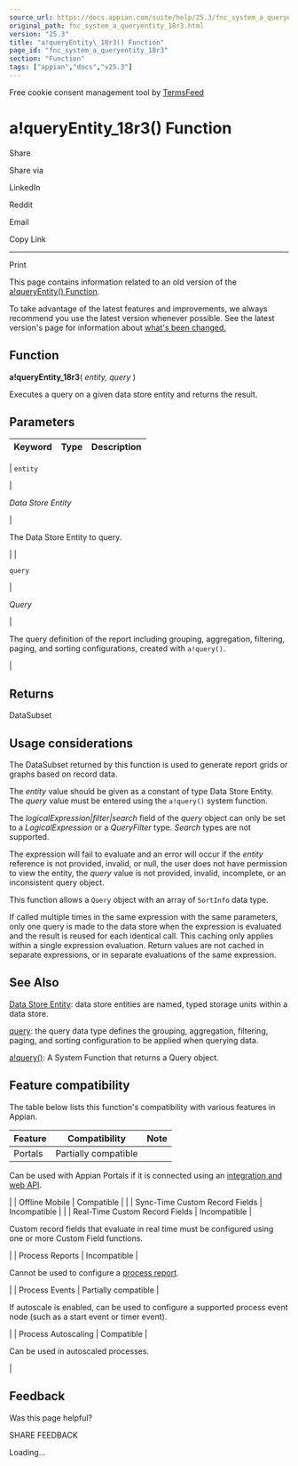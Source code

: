 ```yaml
---
source_url: https://docs.appian.com/suite/help/25.3/fnc_system_a_queryentity_18r3.html
original_path: fnc_system_a_queryentity_18r3.html
version: "25.3"
title: "a!queryEntity\_18r3() Function"
page_id: "fnc_system_a_queryentity_18r3"
section: "Function"
tags: ["appian","docs","v25.3"]
---
```



Free cookie consent management tool by [TermsFeed](https://www.termsfeed.com/)

# a!queryEntity\_18r3() Function

Share

Share via

LinkedIn

Reddit

Email

Copy Link

* * *

Print

This page contains information related to an old version of the [a!queryEntity() Function](/suite/help/25.3/fnc_system_a_queryentity.html).

To take advantage of the latest features and improvements, we always recommend you use the latest version whenever possible. See the latest version's page for information about [what's been changed.](/suite/help/25.3/fnc_system_a_queryentity.html#Old_Version)

## Function

**a!queryEntity\_18r3**( _entity, query_ )

Executes a query on a given data store entity and returns the result.

## Parameters

| Keyword | Type | Description |
| --- | --- | --- |
|
`entity`

 |

_Data Store Entity_

 |

The Data Store Entity to query.

 |
|

`query`

 |

_Query_

 |

The query definition of the report including grouping, aggregation, filtering, paging, and sorting configurations, created with `a!query()`.

 |

## Returns

DataSubset

## Usage considerations

The DataSubset returned by this function is used to generate report grids or graphs based on record data.

The _entity_ value should be given as a constant of type Data Store Entity. The _query_ value must be entered using the `a!query()` system function.

The _logicalExpression|filter|search_ field of the _query_ object can only be set to a _LogicalExpression_ or a _QueryFilter_ type. _Search_ types are not supported.

The expression will fail to evaluate and an error will occur if the _entity_ reference is not provided, invalid, or null, the user does not have permission to view the entity, the _query_ value is not provided, invalid, incomplete, or an inconsistent query object.

This function allows a `Query` object with an array of `SortInfo` data type.

If called multiple times in the same expression with the same parameters, only one query is made to the data store when the expression is evaluated and the result is reused for each identical call. This caching only applies within a single expression evaluation. Return values are not cached in separate expressions, or in separate evaluations of the same expression.

## See Also

[Data Store Entity](Data_Stores.html): data store entities are named, typed storage units within a data store.

[query](Appian_Data_Types.html#query): the query data type defines the grouping, aggregation, filtering, paging, and sorting configuration to be applied when querying data.

[a!query()](fnc_system_a_query.html): A System Function that returns a Query object.

## Feature compatibility

The table below lists this function's compatibility with various features in Appian.

| Feature | Compatibility | Note |
| --- | --- | --- |
| Portals | Partially compatible |
Can be used with Appian Portals if it is connected using an [integration and web API](portals-design.html#using-partially-compatible-functions-and-objects-in-a-portal).

 |
| Offline Mobile | Compatible |  |
| Sync-Time Custom Record Fields | Incompatible |  |
| Real-Time Custom Record Fields | Incompatible |

Custom record fields that evaluate in real time must be configured using one or more Custom Field functions.

 |
| Process Reports | Incompatible |

Cannot be used to configure a [process report](Process_Reports.html).

 |
| Process Events | Partially compatible |

If autoscale is enabled, can be used to configure a supported process event node (such as a start event or timer event).

 |
| Process Autoscaling | Compatible |

Can be used in autoscaled processes.

 |

## Feedback

Was this page helpful?

SHARE FEEDBACK

Loading...